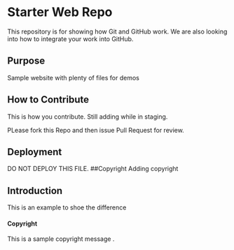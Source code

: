 # Starter Web Repo

This repository is for showing how Git and GitHub work.
We are also looking into how to integrate your work into GitHub.

## Purpose

Sample website with plenty of files for demos

## How to Contribute
This is how you contribute.
Still adding while in staging.

PLease fork this Repo and then issue Pull Request for review.  

## Deployment
DO NOT DEPLOY THIS FILE.
##Copyright
Adding copyright

## Introduction
This is an example to shoe the difference


#### Copyright
This is a sample copyright message .